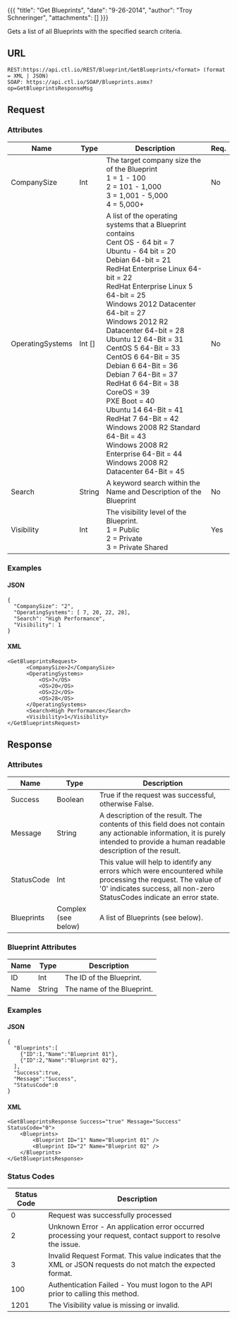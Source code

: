{{{
  "title": "Get Blueprints",
  "date": "9-26-2014",
  "author": "Troy Schneringer",
  "attachments": []
}}}

Gets a list of all Blueprints with the specified search criteria.

## URL

    REST:https://api.ctl.io/REST/Blueprint/GetBlueprints/<format> (format = XML | JSON)
    SOAP: https://api.ctl.io/SOAP/Blueprints.asmx?op=GetBlueprintsResponseMsg

## Request

### Attributes

| Name | Type | Description | Req. |
| --- | --- | --- | --- |
| CompanySize | Int | The target company size the of the Blueprint<br/>1 = 1 - 100<br/>2 = 101 - 1,000<br/>3 = 1,001 - 5,000<br/>4 =  5,000+ | No |
| OperatingSystems | Int [] | A list of the operating systems that a Blueprint contains<br/>Cent OS - 64 bit = 7<br/>Ubuntu - 64 bit = 20<br/>Debian 64-bit = 21<br />RedHat Enterprise Linux 64-bit = 22 <br/> RedHat Enterprise Linux 5 64-bit = 25<br/>Windows 2012 Datacenter 64-bit = 27<br/>Windows 2012 R2 Datacenter 64-bit = 28<br/>Ubuntu 12 64-Bit = 31<br/>CentOS 5 64-Bit = 33<br/> CentOS 6 64-Bit = 35<br/> Debian 6 64-Bit = 36 <br/>Debian 7 64-Bit = 37<br/>RedHat 6  64-Bit = 38<br/>CoreOS = 39<br/>PXE Boot = 40<br/>Ubuntu 14 64-Bit = 41<br/>RedHat 7 64-Bit = 42<br/>Windows 2008 R2 Standard 64-Bit = 43<br/>Windows 2008 R2 Enterprise 64-Bit = 44<br/>Windows 2008 R2 Datacenter 64-Bit = 45 |  No |
| Search | String | A keyword search within the Name and Description of the Blueprint | No |
| Visibility | Int | The visibility level of the Blueprint.<br/>1 = Public<br/>2 = Private<br/>3 = Private Shared | Yes |

### Examples

#### JSON

    {
      "CompanySize": "2",
      "OperatingSystems": [ 7, 20, 22, 28],
      "Search": "High Performance",
      "Visibility": 1
    }

#### XML

    <GetBlueprintsRequest>
          <CompanySize>2</CompanySize>
          <OperatingSystems>
              <OS>7</OS>
              <OS>20</OS>
              <OS>22</OS>
              <OS>28</OS>
          </OperatingSystems>
          <Search>High Performance</Search>
          <Visibility>1</Visibility>
    </GetBlueprintsRequest>

## Response

### Attributes

| Name | Type | Description |
| --- | --- | --- |
| Success | Boolean | True if the request was successful, otherwise False. |
| Message | String | A description of the result. The contents of this field does not contain any actionable information, it is purely intended to provide a human readable description of the result. |
| StatusCode | Int | This value will help to identify any errors which were encountered while processing the request. The value of '0' indicates success, all non-zero StatusCodes indicate an error state. |
| Blueprints | Complex (see below) | A list of Blueprints (see below). |

### Blueprint Attributes

| Name | Type | Description |
| --- | --- | --- |
| ID | Int | The ID of the Blueprint. |
| Name | String | The name of the Blueprint. |

### Examples

#### JSON

    {
      "Blueprints":[
        {"ID":1,"Name":"Blueprint 01"},
        {"ID":2,"Name":"Blueprint 02"},
      ],
      "Success":true,
      "Message":"Success",
      "StatusCode":0
    }

#### XML

    <GetBlueprintsResponse Success="true" Message="Success" StatusCode="0">
        <Blueprints>
            <Blueprint ID="1" Name="Blueprint 01" />
            <Blueprint ID="2" Name="Blueprint 02" />
        </Blueprints>
    </GetBlueprintsResponse>

### Status Codes

| Status Code | Description |
| --- | --- |
| 0 | Request was successfully processed |
| 2 | Unknown Error - An application error occurred processing your request, contact support to resolve the issue. |
| 3 | Invalid Request Format. This value indicates that the XML or JSON requests do not match the expected format. |
| 100 | Authentication Failed - You must logon to the API prior to calling this method. |
| 1201 | The Visibility value is missing or invalid. |
